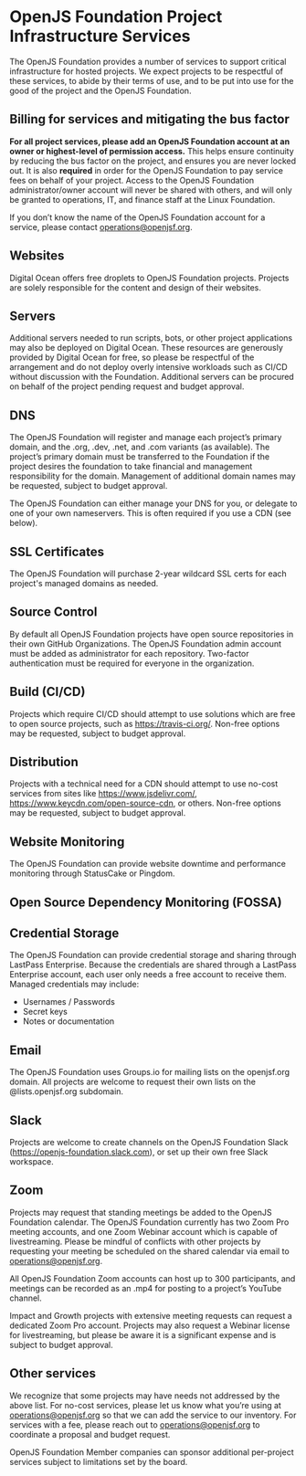 # OpenJS Foundation Project Infrastructure Services

The OpenJS Foundation provides a number of services to support critical infrastructure for hosted projects.  We expect projects to be respectful of these services, to abide by their terms of use, and to be put into use for the good of the project and the OpenJS Foundation.

## Billing for services and mitigating the bus factor
**For all project services, please add an OpenJS Foundation account at an owner or highest-level of permission access.**  This helps ensure continuity by reducing the bus factor on the project, and ensures you are never locked out.  It is also **required** in order for the OpenJS Foundation to pay service fees on behalf of your project.  Access to the OpenJS Foundation administrator/owner account will never be shared with others, and will only be granted to operations, IT, and finance staff at the Linux Foundation.

If you don’t know the name of the OpenJS Foundation account for a service, please contact operations@openjsf.org.

## Websites
Digital Ocean offers free droplets to OpenJS Foundation projects.  Projects are solely responsible for the content and design of their websites.

## Servers
Additional servers needed to run scripts, bots, or other project applications may also be deployed on Digital Ocean.  These resources are generously provided by Digital Ocean for free, so please be respectful of the arrangement and do not deploy overly intensive workloads such as CI/CD without discussion with the Foundation.  Additional servers can be procured on behalf of the project pending request and budget approval.

## DNS
The OpenJS Foundation will register and manage each project’s primary domain, and the .org, .dev, .net, and .com variants (as available).  The project’s primary domain must be transferred to the Foundation if the project desires the foundation to take financial and management responsibility for the domain.  Management of additional domain names may be requested, subject to budget approval.

The OpenJS Foundation can either manage your DNS for you, or delegate to one of your own nameservers.  This is often required if you use a CDN (see below).

## SSL Certificates
The OpenJS Foundation will purchase 2-year wildcard SSL certs for each project's managed domains as needed.

## Source Control
By default all OpenJS Foundation projects have open source repositories in their own GitHub Organizations.  The OpenJS Foundation admin account must be added as administrator for each repository.  Two-factor authentication must be required for everyone in the organization.

## Build (CI/CD)
Projects which require CI/CD should attempt to use solutions which are free to open source projects, such as https://travis-ci.org/.  Non-free options may be requested, subject to budget approval.

## Distribution
Projects with a technical need for a CDN should attempt to use no-cost services from sites like https://www.jsdelivr.com/, https://www.keycdn.com/open-source-cdn, or others.  Non-free options may be requested, subject to budget approval.

## Website Monitoring
The OpenJS Foundation can provide website downtime and performance monitoring through StatusCake or Pingdom.

## Open Source Dependency Monitoring (FOSSA)

## Credential Storage
The OpenJS Foundation can provide credential storage and sharing through LastPass Enterprise.  Because the credentials are shared through a LastPass Enterprise account, each user only needs a free account to receive them.  Managed credentials may include:

* Usernames / Passwords
* Secret keys
* Notes or documentation

## Email
The OpenJS Foundation uses Groups.io for mailing lists on the openjsf.org domain.  All projects are welcome to request their own lists on the @lists.openjsf.org subdomain.

## Slack
Projects are welcome to create channels on the OpenJS Foundation Slack (https://openjs-foundation.slack.com), or set up their own free Slack workspace.

## Zoom
Projects may request that standing meetings be added to the OpenJS Foundation calendar.  The OpenJS Foundation currently has two Zoom Pro meeting accounts, and one Zoom Webinar account which is capable of livestreaming.  Please be mindful of conflicts with other projects by requesting your meeting be scheduled on the shared calendar via email to operations@openjsf.org.   

All OpenJS Foundation Zoom accounts can host up to 300 participants, and meetings can be recorded as an .mp4 for posting to a project’s YouTube channel.

Impact and Growth projects with extensive meeting requests can request a dedicated Zoom Pro account.  Projects may also request a Webinar license for livestreaming, but please be aware it is a significant expense and is subject to budget approval.

## Other services
We recognize that some projects may have needs not addressed by the above list.  For no-cost services, please let us know what you’re using at operations@openjsf.org so that we can add the service to our inventory.  For services with a fee, please reach out to operations@openjsf.org to coordinate a proposal and budget request.

OpenJS Foundation Member companies can sponsor additional per-project services subject to limitations set by the board. 
